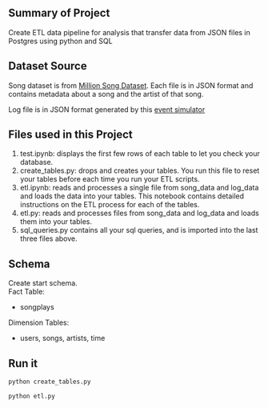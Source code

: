 ## Summary of Project
Create ETL data pipeline for analysis that transfer data from JSON files in Postgres using python and SQL

## Dataset Source
Song dataset is from [Million Song Dataset](http://millionsongdataset.com/). Each file is in JSON format and contains metadata about a song and the artist of that song. 

Log file is in JSON format generated by this [event simulator](https://github.com/Interana/eventsim)

## Files used in this Project
1. test.ipynb: displays the first few rows of each table to let you check your database.
2. create_tables.py: drops and creates your tables. You run this file to reset your tables before each time you run your ETL scripts.
3. etl.ipynb: reads and processes a single file from song_data and log_data and loads the data into your tables. This notebook contains detailed instructions on the ETL process for each of the tables.
4. etl.py: reads and processes files from song_data and log_data and loads them into your tables. 
5. sql_queries.py contains all your sql queries, and is imported into the last three files above.

## Schema 
Create start schema. <br>
Fact Table: 
- songplays

Dimension Tables:
- users, songs, artists, time

## Run it
```bash
python create_tables.py
```

```bash
python etl.py
```
